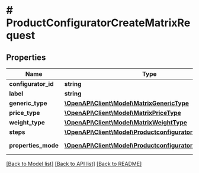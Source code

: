 # # ProductConfiguratorCreateMatrixRequest


## Properties 


Name | Type | Description | Notes
------------ | ------------- | ------------- | -------------
**configurator_id**| **string** |   | [optional]
**label**| **string** |   | [optional]
**generic_type**| [**\OpenAPI\Client\Model\MatrixGenericType**](MatrixGenericType.md) |   | [optional]
**price_type**| [**\OpenAPI\Client\Model\MatrixPriceType**](MatrixPriceType.md) |   | [optional]
**weight_type**| [**\OpenAPI\Client\Model\MatrixWeightType**](MatrixWeightType.md) |   | [optional]
**steps**| [**\OpenAPI\Client\Model\ProductconfiguratormatrixStep[]**](ProductconfiguratormatrixStep.md) |   | [optional]
**properties_mode**| [**\OpenAPI\Client\Model\ProductconfiguratorPropertyMode**](ProductconfiguratorPropertyMode.md) |  for more information please, see Model/ProductconfiguratorPropertyMode.php  | [optional]


[[Back to Model list]](../../README.md#models) [[Back to API list]](../../README.md#endpoints) [[Back to README]](../../README.md)

